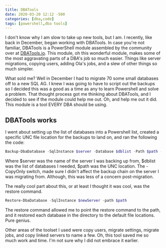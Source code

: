```yaml
---
title: DBATools
date: 2020-03-20 12:12 -500
categories: [dba,code]
tags: [powershell,dba tools]
---
```


I don't know why I am slow to take up new tools, but I am. I recently, like back in December, began working with DBATools. In case you're not familiar, DBATools is a PowerShell module assembled by the community over at [DBATools.io](https://dbatools.io/). This module, oh this wonderful module, makes some of the most aggravating parts of a DBA's job so much easier. Things like server migrations, copying users, adding Ola's jobs, and a slew of other things so much simpler.

What sold me? Well in December I had to migrate 70 some small databases off to a new SQL AG. I knew I was going to have to script out the backups so I decided this was a good as a time as any to learn Powershell and solve a problem. That thought process got me thinking about DBATools, and I decided to see if the module could help me out. Oh, and help me out it did. This module is a tool EVERY DBA should be using.

## DBATools works

I went about setting up the list of databases into a Powershell list, created a specific UNC file location for the backups to land on, and ran the following the code:

```powershell
Backup-DbaDatabase -SqlInstance $server -Database $dblist -Path $path -Type Full -CopyOnly -compressbackup
```

Where $server was the name of the server I was backing up from, $dblist was the list of databases I needed, $path was the UNC location. The -CopyOnly switch, made sure I didn't affect the backup chain on the server I was migrating from. Although, this was less of a concern post-migration.

The really cool part about this, or at least I thought it was cool, was the restore command.

```powershell
Restore-DbaDatabase -SqlInstance $newServer -path $path
```
The restore command allowed me to point the restore command to the path, and it restored each database in the directory to the default file locations. Pure genius.

Other areas of the toolset I used were copy users, migrate settings, migrate jobs, and copy linked servers to name a few. Oh, this tool saved me so much work and time. I'm not sure why I did not embrace it earlier.